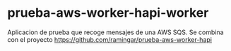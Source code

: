 # prueba-aws-worker-hapi-worker
Aplicacion de prueba que recoge mensajes de una AWS SQS.
Se combina con el proyecto https://github.com/ramingar/prueba-aws-worker-hapi

